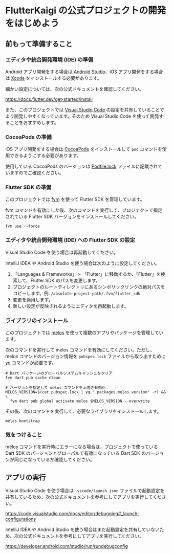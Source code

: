 # FlutterKaigi の公式プロジェクトの開発をはじめよう

## 前もって準備すること

### エディタや統合開発環境 (IDE) の準備

Android アプリ開発をする場合は [Android Studio]、iOS アプリ開発をする場合は [Xcode] をインストールする必要があります。

細かい設定については、次の公式ドキュメントを確認してください。

<https://docs.flutter.dev/get-started/install>

また、このプロジェクトでは [Visual Studio Code] の設定を共有していることでより開発しやすくなっています。そのため Visual Studio Code を使って開発することをおすすめします。

### CocoaPods の準備

iOS アプリ開発をする場合は [CocoaPods] をインストールして `pod` コマンドを使用できるようにする必要があります。

使用している CocoaPods のバージョンは [Podfile.lock] ファイルに記載されていますのでご確認ください。

### Flutter SDK の準備

このプロジェクトでは [fvm] を使って Flutter SDK を管理しています。

fvm コマンドを有効にした後、次のコマンドを実行して、プロジェクトで指定されている Flutter SDK バージョンをインストールしてください。

```shell
fvm use --force
```

### エディタや統合開発環境 (IDE) への Flutter SDK の設定

Visual Studio Code を使う場合は再起動してください。

IntelliJ IDEA や Android Studio を使う場合は次のように設定してください。

1. 「Languages & Frameworks」 > 「Flutter」に移動するか、「Flutter」を検索して、Flutter SDK のパスを変更します。
2. プロジェクトのルートディレクトリにあるシンボリックリンクの絶対パスをコピーします。例: `/absolute-project-path/.fvm/flutter_sdk`
3. 変更を適用します。
4. 新しい設定が反映されるようにエディタを再起動します。

### ライブラリのインストール

このプロジェクトでは [melos] を使って複数のアプリやパッケージを管理しています。

次のコマンドを実行して melos コマンドを有効にしてください。ただし、melos コマンドのバージョン情報を `pubspec.lock` ファイルから取り出すために [yq] コマンドが必要です。

```shell
# Dart パッケージのグローバルシステムキャッシュをクリア
fvm dart pub cache clean

# バージョンを指定して melos コマンドを上書き有効化
MELOS_VERSION=$(cat pubspec.lock | yq ".packages.melos.version" -r) && \
  fvm dart pub global activate melos $MELOS_VERSION --overwrite
```

その後、次のコマンドを実行して、必要なライブラリをインストールします。

```shell
melos bootstrap
```

### 気をつけること

melos コマンドを実行時にエラーになる場合は、プロジェクトで使っている Dart SDK のバージョンとグローバルで有効になっている Dart SDK のバージョンが同じになっているか確認してください。

## アプリの実行

Visual Studio Code を使う場合は `.vscode/launch.json` ファイルで起動設定を共有しているため、次の公式ドキュメントを参考にしてアプリを実行してください。

<https://code.visualstudio.com/docs/editor/debugging#_launch-configurations>

IntelliJ IDEA や Android Studio を使う場合はまだ起動設定を共有していないため、次の公式ドキュメントを参考にしてアプリを実行してください。

<https://developer.android.com/studio/run/rundebugconfig>

<!-- Links -->

[Android Studio]: https://developer.android.com/studio

[Visual Studio Code]: https://code.visualstudio.com/

[Xcode]: https://developer.apple.com/xcode/

[CocoaPods]: https://cocoapods.org/

[Podfile.lock]: ../apps/app/ios/Podfile.lock

[fvm]: https://fvm.app/

[melos]: https://melos.invertase.dev/

[yq]: https://github.com/mikefarah/yq
